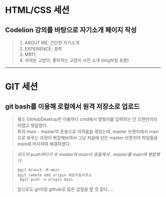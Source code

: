 # HTML/CSS 세션

## Codelion 강의를 바탕으로 자기소개 페이지 작성

> 1. ABOUT ME; 간단한 자기소개
> 2. EXPERIENCE; 경력
> 3. MBTI;
> 4. 귀여운 고양이; 좋아하는 고양이 사진 소개 (img파일 포함)

---

# GIT 세션

## git bash를 이용해 로컬에서 원격 저장소로 업로드

> 평소 GitHubDesktop만 이용하다 cmd에서 명령어를 입력하는 건 오랜만이라 어렵고 헷갈렸다.  
> 특히 main - master의 혼용으로 어려움을 겪었는데, master 브랜치에서 main으로 바꾸는 과정이 복잡해보여서 그냥 처음에 만든 master 브랜치의 파일들을 main에 머지하여 해결하였다.

> _리드미 push하다가 또 master와 main이 충돌해서.. master를 main에 병합했다_
>
> `$git branch -M main `  
> `$git remote add origin 레포지토리주소`  
> ` $git push -u origin main`

> 앞으로도 git이랑 github로 많은 삽질을 할 것 같다.....
